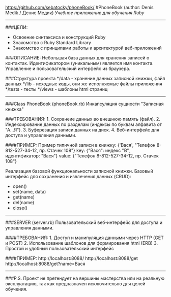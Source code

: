 https://github.com/sebatocky/phoneBook/
#PhoneBook
(author: Denis Medik / Денис Медик) 
*Учебное приложение для обучения Ruby*

- - -
###ЦЕЛИ:
* Освоение синтаксиса и конструкций Ruby
* Знакомство с Ruby Standard Library
* Знакомство с принципами работы и архитектурой веб-приложений


###ОПИСАНИЕ:
Небольшая база данных для хранения записей о контактах. Идентификатором (уникальным) является имя контакта. Управление и пользовательский интерфейс из браузера.

###Структура проекта
	*/data  - хранение данных записной книжки, файл данных
	*/lib   - исходные коды, они же исполняемые файлы приложения
	*/tests - тесты
	*/views - шаблоны html страниц

- - -
###Class PhoneBook (phoneBook.rb)
Инкапсуляция сущности "Записная книжка"

###ТРЕБОВАНИЯ:
	1. Сохранеие данных во внешнюю память (файл).
	2. Индексирование данных по разделам (индексы по буквам алфавита от "А...Я").
	3. Буферезация записи данных на диск.
	4. Веб-интерфейс для доступа и управления данными.
	
####ПРИМЕР:
	Пример типичной записи в книжку: {'Вася', "Телефон 8-812-527-34-12, пр. Стачек 108"}
		key: {"Вася": индекс "В", идентификатор: "Вася"}
		value: {"Телефон 8-812-527-34-12, пр. Стачек 108"}

Реализация базовой функциональности записной книжки. Базовый интерфейс для сохранения и извлечения данных (CRUD):
* open()
* set(name, data)
* get(name)
* del(name)
* close()
- - -

###SERVER (server.rb)
Пользовательский веб-интерфейс для доступа и управления данными.

####ТРЕБОВАНИЯ:
	1. Доступ и манипуляция данными через HTTP (GET и POST)
	2. Использование шаблонов для формирования html (ERB)
	3. Простой и удобный пользовательский интерфейс

####ПРИМЕР:
	http://localhost:8088/ 
	http://localhost:8088/get
	http://localhost:8088/get?name=Вася

- - -
###P.S.
Проект не претендует на вершины мастерства или на реальную эксплуатацию, так как предназначен исключительно для целей обучения.